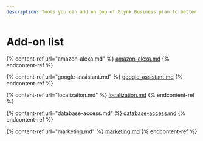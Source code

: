 ```yaml
---
description: Tools you can add on top of Blynk Business plan to better achieve your goals
---
```


# Add-on list

{% content-ref url="amazon-alexa.md" %}
[amazon-alexa.md](amazon-alexa.md)
{% endcontent-ref %}

{% content-ref url="google-assistant.md" %}
[google-assistant.md](google-assistant.md)
{% endcontent-ref %}

{% content-ref url="localization.md" %}
[localization.md](localization.md)
{% endcontent-ref %}

{% content-ref url="database-access.md" %}
[database-access.md](database-access.md)
{% endcontent-ref %}

{% content-ref url="marketing.md" %}
[marketing.md](marketing.md)
{% endcontent-ref %}
